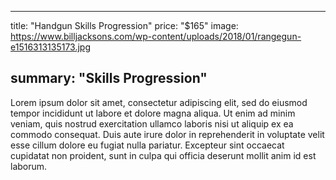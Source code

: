 


---
title: "Handgun Skills Progression"
price: "$165"
image: https://www.billjacksons.com/wp-content/uploads/2018/01/rangegun-e1516313135173.jpg

summary: "Skills Progression"
---

Lorem ipsum dolor sit amet, consectetur adipiscing elit, sed do eiusmod tempor incididunt ut labore et dolore magna aliqua. Ut enim ad minim veniam, quis nostrud exercitation ullamco laboris nisi ut aliquip ex ea commodo consequat. Duis aute irure dolor in reprehenderit in voluptate velit esse cillum dolore eu fugiat nulla pariatur. Excepteur sint occaecat cupidatat non proident, sunt in culpa qui officia deserunt mollit anim id est laborum.

<!--stackedit_data:
eyJoaXN0b3J5IjpbMTg2MjM0NjMsLTQ1MTQxNjI5OSwtMTQ4OD
AxMTA1NV19
-->